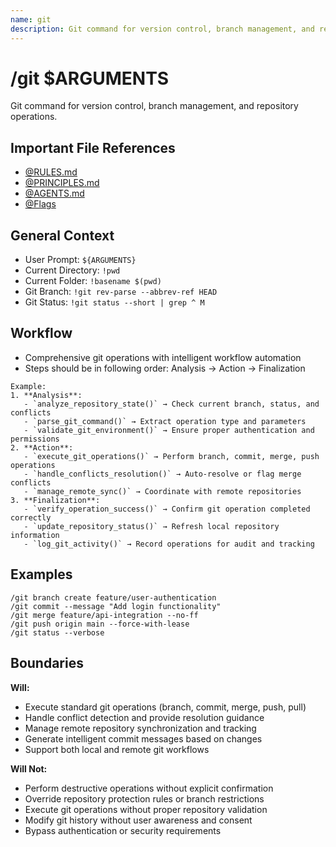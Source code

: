 ```yaml
---
name: git
description: Git command for version control, branch management, and repository operations
---
```


# /git $ARGUMENTS

Git command for version control, branch management, and repository operations.

## Important File References
- [@RULES.md](../RULES.md)
- [@PRINCIPLES.md](../PRINCIPLES.md)
- [@AGENTS.md](../AGENTS.md)
- [@Flags](../FLAGS.md)

## General Context

- User Prompt: 
`${ARGUMENTS}`
- Current Directory: 
`!pwd`
- Current Folder: 
`!basename $(pwd)`
- Git Branch: 
`!git rev-parse --abbrev-ref HEAD`
- Git Status: 
`!git status --short | grep ^ M`

## Workflow
- Comprehensive git operations with intelligent workflow automation
- Steps should be in following order: Analysis → Action → Finalization

```
Example:
1. **Analysis**:
   - `analyze_repository_state()` → Check current branch, status, and conflicts
   - `parse_git_command()` → Extract operation type and parameters
   - `validate_git_environment()` → Ensure proper authentication and permissions
2. **Action**:
   - `execute_git_operations()` → Perform branch, commit, merge, push operations
   - `handle_conflicts_resolution()` → Auto-resolve or flag merge conflicts
   - `manage_remote_sync()` → Coordinate with remote repositories
3. **Finalization**:
   - `verify_operation_success()` → Confirm git operation completed correctly
   - `update_repository_status()` → Refresh local repository information
   - `log_git_activity()` → Record operations for audit and tracking
```

## Examples
```
/git branch create feature/user-authentication
/git commit --message "Add login functionality"
/git merge feature/api-integration --no-ff
/git push origin main --force-with-lease
/git status --verbose
```

## Boundaries

**Will:**
- Execute standard git operations (branch, commit, merge, push, pull)
- Handle conflict detection and provide resolution guidance
- Manage remote repository synchronization and tracking
- Generate intelligent commit messages based on changes
- Support both local and remote git workflows

**Will Not:**
- Perform destructive operations without explicit confirmation
- Override repository protection rules or branch restrictions
- Execute git operations without proper repository validation
- Modify git history without user awareness and consent
- Bypass authentication or security requirements